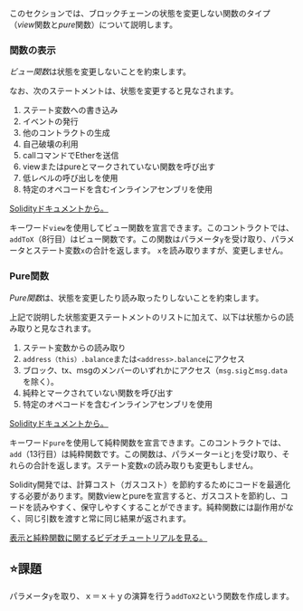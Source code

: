 このセクションでは、ブロックチェーンの状態を変更しない関数のタイプ（*view*関数と*pure*関数）について説明します。

### 関数の表示
*ビュー関数*は状態を変更しないことを約束します。

なお、次のステートメントは、状態を変更すると見なされます。
1. ステート変数への書き込み
2. イベントの発行
3. 他のコントラクトの生成
4. 自己破壊の利用
5. callコマンドでEtherを送信
6. viewまたはpureとマークされていない関数を呼び出す
7. 低レベルの呼び出しを使用
8. 特定のオペコードを含むインラインアセンブリを使用

<a href = "https://docs.soliditylang.org/en/latest/contracts.html#view-functions" target ="_blank">Solidityドキュメントから。</a>

キーワード`view`を使用してビュー関数を宣言できます。このコントラクトでは、 `addToX`（8行目）はビュー関数です。この関数はパラメータ`y`を受け取り、パラメータとステート変数`x`の合計を返します。 `x`を読み取りますが、変更しません。

### Pure関数
*Pure関数*は、状態を変更したり読み取ったりしないことを約束します。

上記で説明した状態変更ステートメントのリストに加えて、以下は状態からの読み取りと見なされます。
1. ステート変数からの読み取り
2. `address（this）.balance`または`<address>.balance`にアクセス
3. ブロック、tx、msgのメンバーのいずれかにアクセス（`msg.sig`と`msg.data`を除く）。
4. 純粋とマークされていない関数を呼び出す
5. 特定のオペコードを含むインラインアセンブリを使用

<a href = "https://docs.soliditylang.org/en/latest/contracts.html#pure-functions" target ="_blank">Solidityドキュメントから。</a>

キーワード`pure`を使用して純粋関数を宣言できます。このコントラクトでは、 `add`（13行目）は純粋関数です。この関数は、パラメーター`i`と`j`を受け取り、それらの合計を返します。ステート変数`x`の読み取りも変更もしません。

Solidity開発では、計算コスト（ガスコスト）を節約するためにコードを最適化する必要があります。関数viewとpureを宣言すると、ガスコストを節約し、コードを読みやすく、保守しやすくすることができます。純粋関数には副作用がなく、同じ引数を渡すと常に同じ結果が返されます。

<a href="https://www.youtube.com/watch?v=vOmXqJ4Qzbc" target="_blank">表示と純粋関数に関するビデオチュートリアルを見る。</a>

## ⭐️課題
パラメータ`y`を取り、ｘ＝ｘ＋ｙの演算を行う`addToX2`という関数を作成します。